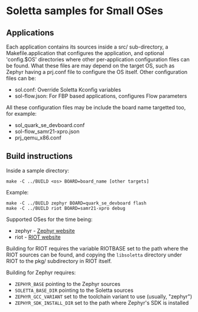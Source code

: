# Soletta samples for Small OSes

## Applications

Each application contains its sources inside a src/ sub-directory, a
Makefile.application that configures the application, and optional
'config.$OS' directories where other per-application configuration files can
be found. What these files are may depend on the target OS, such as Zephyr
having a prj.conf file to configure the OS itself.
Other configuration files can be:
 * sol.conf: Override Soletta Kconfig variables
 * sol-flow.json: For FBP based applications, configures Flow parameters

All these configuration files may be include the board name targetted too, for
example:
 * sol_quark_se_devboard.conf
 * sol-flow_samr21-xpro.json
 * prj_qemu_x86.conf

## Build instructions

Inside a sample directory:

    make -C ../BUILD <os> BOARD=board_name [other targets]

Example:

    make -C ../BUILD zephyr BOARD=quark_se_devboard flash
    make -C ../BUILD riot BOARD=samr21-xpro debug

Supported OSes for the time being:
 * zephyr - [Zephyr website](https://www.zephyrproject.org/)
 * riot - [RIOT website](http://www.riot-os.org/)

Building for RIOT requires the variable RIOTBASE set to the path where
the RIOT sources can be found, and copying the `libsoletta` directory under
RIOT to the pkg/ subdirectory in RIOT itself.

Building for Zephyr requires:
 * `ZEPHYR_BASE` pointing to the Zephyr sources
 * `SOLETTA_BASE_DIR` pointing to the Soletta sources
 * `ZEPHYR_GCC_VARIANT` set to the toolchain variant to use (usually, "zephyr")
 * `ZEPHYR_SDK_INSTALL_DIR` set to the path where Zephyr's SDK is installed
